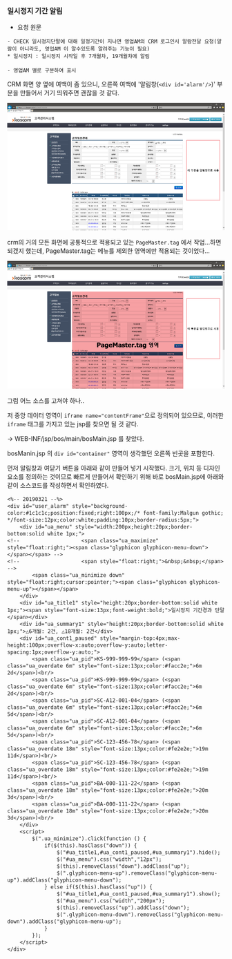 ### 일시정지 기간 알림

- 요청 원문
```
- CHECK 일시정지단말에 대해 일정기간이 지나면 영업AM의 CRM 로그인시 알람전달 요청(알람이 아니라도, 영업AM 이 알수있도록 알려주는 기능이 필요)
* 일시정지 : 일시정지 시작일 후 7개월차, 19개월차에 알림

- 영업AM 별로 구분하여 표시
```


CRM 화면 양 옆에 여백이 좀 있으니, 오른쪽 여백에 '알림창(`<div id='alarm'/>`)' 부분을 만들어서 거기 띄워주면 괜찮을 것 같다.

![alarm_div](_img/alarm_div.png)


crm의 거의 모든 화면에 공통적으로 적용되고 있는 `PageMaster.tag` 에서 작업...하면 되겠지 했는데,
PageMaster.tag는 메뉴를 제외한 영역에만 적용되는 것이었다...

![page_master](_img/page_master.png)


그럼 어느 소스를 고쳐야 하나..

저 중앙 데이터 영역이 `iframe name="contentFrame"`으로 정의되어 있으므로, 이러한 `iframe` 태그를 가지고 있는 jsp를 찾으면 될 것 같다.

&rarr; WEB-INF/jsp/bos/main/bosMain.jsp 를 찾았다.

bosManin.jsp 의 `div id="container"` 영역이 생각했던 오른쪽 빈곳을 포함한다.


먼저 알림창과 여닫기 버튼을 아래와 같이 만들어 넣기 시작했다.
크기, 위치 등 디자인 요소를 정의하는 것이므로 빠르게 만들어서 확인하기 위해 바로 bosMain.jsp에 아래와 같이 소스코드를 작성하면서 확인하였다.

```
<%-- 20190321 --%>
<div id="user_alarm" style="background-color:#1c1c1c;position:fixed;right:100px;/* font-family:Malgun gothic; */font-size:12px;color:white;padding:10px;border-radius:5px;">
	<div id="ua_menu" style="width:200px;height:20px;border-bottom:solid white 1px;">
<!-- 					<span class="ua_maximize" style="float:right;"><span class="glyphicon glyphicon-menu-down"></span></span> -->
<!-- 					<span style="float:right;">&nbsp;&nbsp;</span> -->
		<span class="ua_minimize down" style="float:right;cursor:pointer;"><span class="glyphicon glyphicon-menu-up"></span></span>
	</div>
	<div id="ua_title1" style="height:20px;border-bottom:solid white 1px;"><span style="font-size:13px;font-weight:bold;">일시정지 기간경과 단말</span></div>
	<div id="ua_summary1" style="height:20px;border-bottom:solid white 1px;">△6개월: 2건, △18개월: 2건</div>
	<div id="ua_cont1_paused" style="margin-top:4px;max-height:100px;overflow-x:auto;overflow-y:auto;letter-spacing:1px;overflow-y:auto;">
		<span class="ua_pid">KS-999-999-99</span> (<span class="ua_overdate 6m" style="font-size:13px;color:#facc2e;">6m 2d</span>)<br/>
		<span class="ua_pid">KS-999-999-99</span> (<span class="ua_overdate 6m" style="font-size:13px;color:#facc2e;">6m 2d</span>)<br/>
		<span class="ua_pid">SC-A12-001-04</span> (<span class="ua_overdate 6m" style="font-size:13px;color:#facc2e;">6m 5d</span>)<br/>
		<span class="ua_pid">SC-A12-001-04</span> (<span class="ua_overdate 6m" style="font-size:13px;color:#facc2e;">6m 5d</span>)<br/>
		<span class="ua_pid">SC-123-456-78</span> (<span class="ua_overdate 18m" style="font-size:13px;color:#fe2e2e;">19m 11d</span>)<br/>
		<span class="ua_pid">SC-123-456-78</span> (<span class="ua_overdate 18m" style="font-size:13px;color:#fe2e2e;">19m 11d</span>)<br/>
		<span class="ua_pid">BA-000-111-22</span> (<span class="ua_overdate 18m" style="font-size:13px;color:#fe2e2e;">20m 3d</span>)<br/>
		<span class="ua_pid">BA-000-111-22</span> (<span class="ua_overdate 18m" style="font-size:13px;color:#fe2e2e;">20m 3d</span>)<br/>
	</div>
	<script>
		$(".ua_minimize").click(function () {
			if($(this).hasClass("down")) {
				$("#ua_title1,#ua_cont1_paused,#ua_summary1").hide();
				$("#ua_menu").css("width","12px");
				$(this).removeClass("down").addClass("up");
				$(".glyphicon-menu-up").removeClass("glyphicon-menu-up").addClass("glyphicon-menu-down");
			} else if($(this).hasClass("up")) {
				$("#ua_title1,#ua_cont1_paused,#ua_summary1").show();
				$("#ua_menu").css("width","200px");
				$(this).removeClass("up").addClass("down");
				$(".glyphicon-menu-down").removeClass("glyphicon-menu-down").addClass("glyphicon-menu-up");
			}
		});
	</script>
</div>
```
